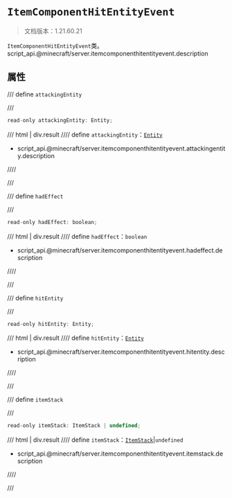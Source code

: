 # `ItemComponentHitEntityEvent`

> 文档版本：1.21.60.21

`ItemComponentHitEntityEvent`类。script_api.@minecraft/server.itemcomponenthitentityevent.description

## 属性

/// define
`attackingEntity`


///

```js
read-only attackingEntity: Entity;
```

/// html | div.result
//// define
`attackingEntity`：[`Entity`](./entity.md)

- script_api.@minecraft/server.itemcomponenthitentityevent.attackingentity.description


////

///


/// define
`hadEffect`


///

```js
read-only hadEffect: boolean;
```

/// html | div.result
//// define
`hadEffect`：`boolean`

- script_api.@minecraft/server.itemcomponenthitentityevent.hadeffect.description


////

///


/// define
`hitEntity`


///

```js
read-only hitEntity: Entity;
```

/// html | div.result
//// define
`hitEntity`：[`Entity`](./entity.md)

- script_api.@minecraft/server.itemcomponenthitentityevent.hitentity.description


////

///


/// define
`itemStack`


///

```js
read-only itemStack: ItemStack | undefined;
```

/// html | div.result
//// define
`itemStack`：[`ItemStack`](./itemstack.md)|`undefined`

- script_api.@minecraft/server.itemcomponenthitentityevent.itemstack.description


////

///


